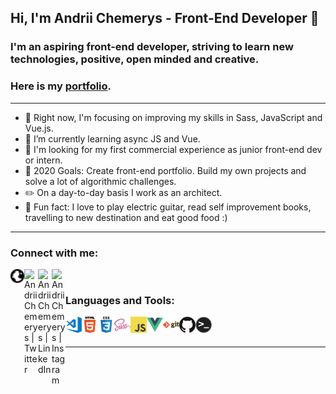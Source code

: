 ## Hi, I'm Andrii Chemerys - Front-End Developer 👋

### I'm an aspiring front-end developer, striving to learn new technologies, positive, open minded and creative.

### Here is my [portfolio].

---

- 🔭 Right now, I'm focusing on improving my skills in Sass, JavaScript and Vue.js.
- 📖 I’m currently learning async JS and Vue.
- 🌼 I'm looking for my first commercial experience as junior front-end dev or intern.
- 🎯 2020 Goals: Create front-end portfolio. Build my own projects and solve a lot of algorithmic challenges.
- ✏️ On a day-to-day basis I work as an architect.
- 🎸 Fun fact: I love to play electric guitar, read self improvement books, travelling to new destination and eat good food :)

---

### Connect with me:

[<img align="left" alt="Andrii Chemerys | Portfolio" width="22px" src="https://raw.githubusercontent.com/iconic/open-iconic/master/svg/globe.svg" />][portfolio]
[<img align="left" alt="Andrii Chemerys | Twitter" width="22px" src="https://cdn.jsdelivr.net/npm/simple-icons@v3/icons/facebook.svg" />][facebook]
[<img align="left" alt="Andrii Chemerys | LinkedIn" width="22px" src="https://cdn.jsdelivr.net/npm/simple-icons@v3/icons/linkedin.svg" />][linkedin]
[<img align="left" alt="Andrii Chemerys | Instagram" width="22px" src="https://cdn.jsdelivr.net/npm/simple-icons@v3/icons/instagram.svg" />][instagram]

<br />

### Languages and Tools:

<img align="left" alt="Visual Studio Code" width="26px" src="https://raw.githubusercontent.com/github/explore/80688e429a7d4ef2fca1e82350fe8e3517d3494d/topics/visual-studio-code/visual-studio-code.png" />
<img align="left" alt="HTML5" width="26px" src="https://raw.githubusercontent.com/github/explore/80688e429a7d4ef2fca1e82350fe8e3517d3494d/topics/html/html.png" />
<img align="left" alt="CSS3" width="26px" src="https://raw.githubusercontent.com/github/explore/80688e429a7d4ef2fca1e82350fe8e3517d3494d/topics/css/css.png" />
<img align="left" alt="Sass" width="26px" src="https://raw.githubusercontent.com/github/explore/80688e429a7d4ef2fca1e82350fe8e3517d3494d/topics/sass/sass.png" />
<img align="left" alt="JavaScript" width="26px" src="https://raw.githubusercontent.com/github/explore/80688e429a7d4ef2fca1e82350fe8e3517d3494d/topics/javascript/javascript.png" />
<img align="left" alt="React" width="26px" src="https://raw.githubusercontent.com/github/explore/80688e429a7d4ef2fca1e82350fe8e3517d3494d/topics/vue/vue.png" />
<img align="left" alt="Git" width="26px" src="https://raw.githubusercontent.com/github/explore/80688e429a7d4ef2fca1e82350fe8e3517d3494d/topics/git/git.png" />
<img align="left" alt="GitHub" width="26px" src="https://raw.githubusercontent.com/github/explore/78df643247d429f6cc873026c0622819ad797942/topics/github/github.png" />
<img align="left" alt="Terminal" width="26px" src="https://raw.githubusercontent.com/github/explore/80688e429a7d4ef2fca1e82350fe8e3517d3494d/topics/terminal/terminal.png" />

<br />
<br />

---

[portfolio]: https://andriichemerys.github.io/front-end_portfolio/dist/index.html
[facebook]: https://www.facebook.com/andrii.chemerys/
[instagram]: https://www.instagram.com/andrii_chemerys/
[linkedin]: https://www.linkedin.com/in/andrii-chemerys-b95074151/
